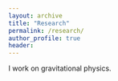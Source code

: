 ```yaml
---
layout: archive
title: "Research"
permalink: /research/
author_profile: true
header: 
---
```


I work on gravitational physics.
